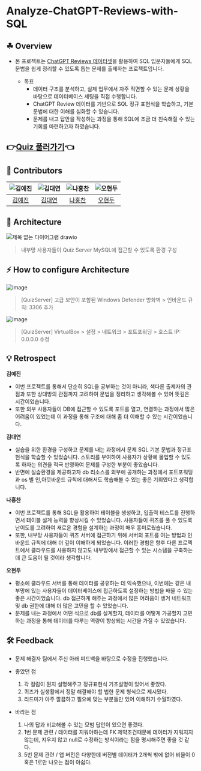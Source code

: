 # Analyze-ChatGPT-Reviews-with-SQL

## ☘ Overview

- 본 프로젝트는 [ChatGPT Reviews 데이터셋](https://www.kaggle.com/datasets/ashishkumarak/chatgpt-reviews-daily-updated)을 활용하여 SQL 입문자들에게 SQL 문법을 쉽게 정리할 수 있도록 돕는 문제를 출제하는 프로젝트입니다.

  - 목표
      - 데이터 구조를 분석하고, 실제 업무에서 자주 직면할 수 있는 문제 상황을 바탕으로 데이터베이스 세팅을 직접 수행합니다.
      - ChatGPT Review 데이터를 기반으로 SQL 정규 표현식을 학습하고, 기본 문법에 대한 이해를 심화할 수 있습니다. 
      - 문제를 내고 답안을 작성하는 과정을 통해 SQL에 조금 더 친숙해질 수 있는 기회를 마련하고자 하였습니다.

## **👉️[Quiz 풀러가기](https://github.com/miss-match/Analyze-ChatGPT-Reviews-with-SQL/blob/main/Quiz/README.md)👈**

## 👥 Contributors

| ![김예진](https://avatars.githubusercontent.com/u/150774446?v=4) | ![김대연](https://avatars.githubusercontent.com/u/107902336?v=4) | ![나홍찬](https://avatars.githubusercontent.com/u/95984922?v=4) | ![오현두](https://avatars.githubusercontent.com/u/114637614?v=4) |
|:---------------------------------------------------------------:|:---------------------------------------------------------------:|:---------------------------------------------------------------:|:---------------------------------------------------------------:|
| [김예진](https://github.com/yeejkim)                         | [김대연](https://github.com/dyoun12)                      | [나홍찬](https://github.com/HongChan1412)                         | [오현두](https://github.com/HyunDooBoo)                         |


## 🚚 Architecture
![제목 없는 다이어그램 drawio](https://github.com/user-attachments/assets/f8ac27fe-6b45-4c6e-ba55-7d184c5ad059)

> 내부망 사용자들이 Quiz Server MySQL에 접근할 수 있도록 환경 구성

## ⚡️ How to configure Architecture
![image](https://github.com/user-attachments/assets/a502763e-fec1-4a6e-a017-585a54df91c7)

> [QuizServer] 고급 보안이 포함된 Windows Defender 방화벽 > 인바운드 규칙: 3306 추가

![image](https://github.com/user-attachments/assets/2af12082-552d-408d-a93c-3e0e99e0f17d)

> [QuizServer] VirtualBox > 설정 > 네트워크 > 포트포워딩 > 호스트 IP: 0.0.0.0 수정


## 💡 Retrospect

**김예진**

- 이번 프로젝트를 통해서 단순히 SQL을 공부하는 것이 아니라, 색다른 출제자의 관점과 또한 상대방의 관점까지 고려하여 문법을 정리하고 생각해볼 수 있어 뜻깊은 시간이었습니다.
- 또한 외부 사용자들이 DB에 접근할 수 있도록 포트를 열고, 연결하는 과정에서 많은 어려움이 있었는데 이 과정을 통해 구조에 대해 좀 더 이해할 수 있는 시간이었습니다.
  
**김대연**

- 실습을 위한 환경을 구성하고 문제를 내는 과정에서 문제 SQL 기본 문법과 정규표현식을 학습할 수 있었습니다. 스토리를 부여하여 사용자가 상황에 몰입할 수 있도록 하자는 의견을 적극 반영하여 문제를 구성한 부분이 좋았습니다.
- 반면에 실습환경을 제공하고자 db 리소스를 외부에 공개하는 과정에서 포트포워딩과 os 별 인,아웃바운드 규칙에 대해서도 학습해볼 수 있는 좋은 기회였다고 생각합니다.

**나홍찬**

- 이번 프로젝트를 통해 SQL을 활용하여 테이블을 생성하고, 입출력 테스트를 진행하면서 테이블 설계 능력을 향상시킬 수 있었습니다. 사용자들이 퀴즈를 풀 수 있도록 난이도를 고려하여 새로운 경험을 설계하는 과정이 매우 흥미로웠습니다.
- 또한, 내부망 사용자들이 퀴즈 서버에 접근하기 위해 서버의 포트를 여는 방법과 인바운드 규칙에 대해 더 깊이 이해하게 되었습니다. 이러한 경험은 향후 다른 프로젝트에서 클라우드를 사용하지 않고도 내부망에서 접근할 수 있는 시스템을 구축하는 데 큰 도움이 될 것이라 생각합니다.

**오현두**
- 평소에 클라우드 서버를 통해 데이터를 공유하는 데 익숙했으나, 이번에는 같은 내부망에 있는 사용자들이 데이터베이스에 접근하도록 설정하는 방법을 배울 수 있는 좋은 시간이었습니다.
db 접근하게 해주는 과정에서 많은 어려움이 생겨 네트워크 및 db 권한에 대해 더 많은 고민을 할 수 있었습니다.
- 문제를 내는 과정에서 어떤 식으로 db를 설계할지, 데이터를 어떻게 가공할지 고민하는 과정을 통해 데이터를 다루는 역량이 향상되는 시간을 가질 수 있었습니다.


## 🛠 Feedback

- 문제 해결자 팀에서 주신 아래 피드백을 바탕으로 수정을 진행했습니다. 

- 좋았던 점
  1. 각 컬럼이 뭔지 설명해주고 정규표현식 기초설명이 있어서 좋았다.
  2. 퀴즈가 실생활에서 정말 해결해야 할 법한 문제 형식으로 제시됐다.
  3. 리드미가 아주 깔끔하고 필요에 맞는 부분들만 있어 이해하기 수월하였다.

- 바라는 점
  1. 나의 답과 비교해볼 수 있는 모범 답안이 있으면 좋겠다.
  2. 1번 문제 관련 / 데이터를 지워야하는데 FK 제약조건때문에 데이터가 지워지지 않는데, 지우지 않고 null로 수정하는 방식이라는 점을 명시해주면 좋을 것 같다.
  3. 5번 문제 관련 / 앱 버전은 다양한데 버전별 데이터가 2개씩 밖에 없어 비율이 0 혹은 1로만 나오는 점이 아쉽다.
